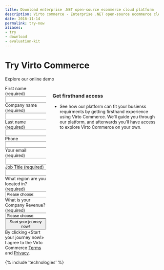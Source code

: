 ```yaml
---
title: Download enterprise .NET open-source ecommerce cloud platform
description: Virto commerce - Enterprise .NET open-source ecommerce cloud platform. Try Now!
date: 2016-11-14
permalink: try-now
aliases: 
- try
- download
- evaluation-kit
---
```

<div class="roadmap __responsive">
	<h1 class="head-title">Try Virto Commerce</h1>
    <p class="text">Explore our online demo</p>
	<div class="columns">
		<div class="column">
			<div class="block">
                <form action="" method="post">
                    <input id="Contact[RedirectUrl]" type="hidden" name="Contact[RedirectUrl]" value="~/thank-you-trial" />
                    <div class="column">
                        <div class="control-group">
                            <label for="FullName">First name (required)</label>
                            <input id="Contact[FirstName]" tabindex="1" type="text" name="Contact[FirstName]" class="form-input" required="required" autocomplete="given-name" />
                        </div>
                        <div class="control-group">
                            <label for="CompanyName">Company name (required)</label>
                            <input id="Contact[CompanyName]" tabindex="3" type="text" name="Contact[CompanyName]" class="form-input" required="required" autocomplete="organization" />
                        </div>
                    </div>
                    <div class="column">
                        <div class="control-group">
                            <label for="LastName">Last name (required)</label>
                            <input id="Contact[LastName]" tabindex="2" type="text" name="Contact[LastName]" class="form-input" required="required" autocomplete="family-name" />
                        </div>
                        <div class="control-group">
                            <label for="Phone">Phone</label>
                            <input id="Contact[Phone]" type="tel" tabindex="4" name="Contact[Phone]" class="form-input" autocomplete="mobile" />
                        </div>
                    </div>
                    <div class="control-group">
                        <label for="Email">Your email (required)</label>
                        <input id="Contact[Email]" tabindex="5" type="text" name="Contact[Email]" class="form-input" required="required" autocomplete="email" />
                    </div>
                    <div class="control-group">
                        <label for="Job Title">Job Title (required)</label>
                        <input id="Contact[Job Title]" tabindex="6" type="text" name="Contact[Job Title]" class="form-input" required="required" autocomplete="jobtitle" />
                    </div>
                    <div class="control-group">
                        <label for="Message">What region are you located in? (required)</label>
                        <select id="Contact[Message]" name="Contact[Message]" type="text" class="form-input" required="required" tabindex="7">
                            <option value="" disabled selected>Please choose:</option>
                            <option value="North & South America">North & South America</option>
                            <option value="Europe">Europe</option>
                            <option value="Asia Pacific">Asia Pacific</option>
                        </select>
                    </div>
                    <div class="control-group">
                        <label for="Message">What is your Company Revenue? (required)</label>
                        <select id="Contact[Message]" name="Contact[Message]" type="text" class="form-input" required="required" tabindex="8">
                            <option value="" disabled selected>Please choose:</option>
                            <option value="Over $1 Million Anually">Over $1 Million Anually</option>
                            <option value="Under $1 Million Anually">Under $1 Million Anually</option>
                            <option value="I'm not sure">I'm not sure</option>
                        </select>
                    </div>
                    <div class="control-group">
                        <button type="submit" class="btn __medium __round __yellow __ucase" style="width:100%" tabindex="7">Start your journey now!</button>
                    </div>
                    <div class="control-group">
                        <label class="text-14">By clicking «Start your journey now!» I agree to the Virto Commerce <a href="/terms">Terms</a> and <a href="/privacy">Privacy</a>.</label>
                    </div>
                </form>
			</div>
		</div>
		<div class="column">
            <h3>Get firsthand access</h3>
			<div class="block">
				<ul class="list">
					<li>
                        <span class="descr">
                            See how our platform can fit your busienss requirments by getting
                            firsthand experience using Virto Commerce. We’ll guide you through our
                            platform, and afterwards you’ll have access to explore Virto
                            Commerce on your own.
                        </span>
					</li>
					<!--<li>
						<span class="title">What to expect?</span>
						<ul class="list">
							<li>View our online demo (both admin and storefront)</li>
							<li>Explore B2B features (multi site, multi vendor, price lists etc)</li>
							<li>Advanced CMS capabilities (blogs, themes, pages, menues etc)</li>
							<li>Test drive highly responsive & modern management tools</li>
							<li>Create products, categories, place orders etc</li>
							<li>Launch complete B2B or B2C solution using Virto Commerce platform</li>
						</ul>						
					</li>-->
				</ul>
			</div>
		</div>		
	</div> 
</div>
{% include 'technologies' %}
